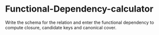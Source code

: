# Functional-Dependency-calculator
Write the schema for the relation and enter the functional dependency to compute closure, candidate keys and canonical cover.
